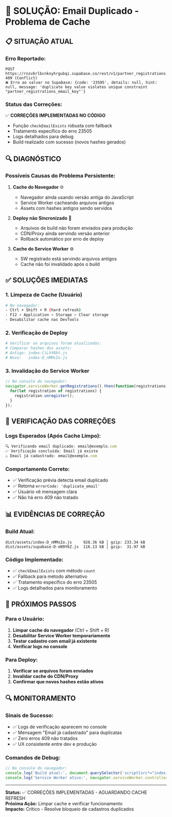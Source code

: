 # 🔧 SOLUÇÃO: Email Duplicado - Problema de Cache

## 📋 SITUAÇÃO ATUAL

### Erro Reportado:
```
POST https://rnzvbrlbcnknyhrgubqi.supabase.co/rest/v1/partner_registrations 409 (Conflict)
❌ Erro ao salvar no Supabase: {code: '23505', details: null, hint: null, message: 'duplicate key value violates unique constraint "partner_registrations_email_key"'}
```

### Status das Correções:
✅ **CORREÇÕES IMPLEMENTADAS NO CÓDIGO**
- Função `checkEmailExists` robusta com fallback
- Tratamento específico do erro 23505
- Logs detalhados para debug
- Build realizado com sucesso (novos hashes gerados)

## 🔍 DIAGNÓSTICO

### Possíveis Causas do Problema Persistente:

1. **Cache do Navegador** 🌐
   - Navegador ainda usando versão antiga do JavaScript
   - Service Worker cacheando arquivos antigos
   - Assets com hashes antigos sendo servidos

2. **Deploy não Sincronizado** 🚀
   - Arquivos de build não foram enviados para produção
   - CDN/Proxy ainda servindo versão anterior
   - Rollback automático por erro de deploy

3. **Cache do Service Worker** ⚙️
   - SW registrado está servindo arquivos antigos
   - Cache não foi invalidado após o build

## ✅ SOLUÇÕES IMEDIATAS

### 1. Limpeza de Cache (Usuário)
```bash
# No navegador:
- Ctrl + Shift + R (hard refresh)
- F12 > Application > Storage > Clear storage
- Desabilitar cache nas DevTools
```

### 2. Verificação de Deploy
```bash
# Verificar se arquivos foram atualizados:
# Comparar hashes dos assets:
# Antigo: index-CiLhY8bt.js
# Novo:   index-D_nMMsIo.js
```

### 3. Invalidação do Service Worker
```javascript
// No console do navegador:
navigator.serviceWorker.getRegistrations().then(function(registrations) {
  for(let registration of registrations) {
    registration.unregister();
  }
});
```

## 🔧 VERIFICAÇÃO DAS CORREÇÕES

### Logs Esperados (Após Cache Limpo):
```javascript
🔍 Verificando email duplicado: email@exemplo.com
✅ Verificação concluída: Email já existe
⚠️ Email já cadastrado: email@exemplo.com
```

### Comportamento Correto:
- ✅ Verificação prévia detecta email duplicado
- ✅ Retorna `errorCode: 'duplicate_email'`
- ✅ Usuário vê mensagem clara
- ✅ Não há erro 409 não tratado

## 📊 EVIDÊNCIAS DE CORREÇÃO

### Build Atual:
```
dist/assets/index-D_nMMsIo.js     928.36 kB │ gzip: 233.34 kB
dist/assets/supabase-D-eN9Y6Z.js  116.13 kB │ gzip:  31.97 kB
```

### Código Implementado:
- ✅ `checkEmailExists` com método `count`
- ✅ Fallback para método alternativo
- ✅ Tratamento específico do erro 23505
- ✅ Logs detalhados para monitoramento

## 🚀 PRÓXIMOS PASSOS

### Para o Usuário:
1. **Limpar cache do navegador** (Ctrl + Shift + R)
2. **Desabilitar Service Worker temporariamente**
3. **Testar cadastro com email já existente**
4. **Verificar logs no console**

### Para Deploy:
1. **Verificar se arquivos foram enviados**
2. **Invalidar cache do CDN/Proxy**
3. **Confirmar que novos hashes estão ativos**

## 🔍 MONITORAMENTO

### Sinais de Sucesso:
- ✅ Logs de verificação aparecem no console
- ✅ Mensagem "Email já cadastrado" para duplicatas
- ✅ Zero erros 409 não tratados
- ✅ UX consistente entre dev e produção

### Comandos de Debug:
```javascript
// No console do navegador:
console.log('Build atual:', document.querySelector('script[src*="index-"]')?.src);
console.log('Service Worker ativo:', navigator.serviceWorker.controller);
```

---

**Status:** ✅ CORREÇÕES IMPLEMENTADAS - AGUARDANDO CACHE REFRESH  
**Próxima Ação:** Limpar cache e verificar funcionamento  
**Impacto:** Crítico - Resolve bloqueio de cadastros duplicados
